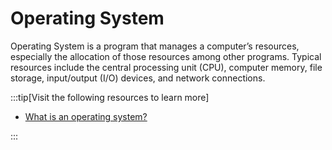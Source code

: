 # Operating System

Operating System is a program that manages a computer’s resources, especially the allocation of those resources among other programs. Typical resources include the central processing unit (CPU), computer memory, file storage, input/output (I/O) devices, and network connections.

:::tip[Visit the following resources to learn more]

- [What is an operating system?](https://edu.gcfglobal.org/en/computerbasics/understanding-operating-systems/1/)

:::
